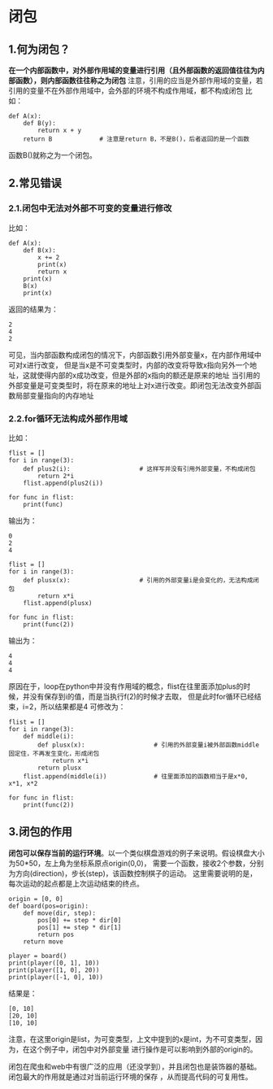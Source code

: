 # 闭包
## 1.何为闭包？
**在一个内部函数中，对外部作用域的变量进行引用（且外部函数的返回值往往为内部函数），则内部函数往往称之为闭包**
注意，引用的应当是外部作用域的变量，若引用的变量不在外部作用域中，会外部的环境不构成作用域，都不构成闭包
比如：
~~~
def A(x):
    def B(y):
        return x + y
    return B             # 注意是return B，不是B()，后者返回的是一个函数
~~~
函数B()就称之为一个闭包。

## 2.常见错误
### 2.1.闭包中无法对外部不可变的变量进行修改
比如：
~~~
def A(x):
    def B(x):
        x += 2
        print(x)
        return x
    print(x) 
    B(x) 
    print(x)
~~~
返回的结果为：
~~~
2
4
2
~~~
可见，当内部函数构成闭包的情况下，内部函数引用外部变量x，在内部作用域中可对x进行改变，
但是当x是不可变类型时，内部的改变将导致x指向另外一个地址，这就使得内部的x成功改变，但是外部的x指向的额还是原来的地址
当引用的外部变量是可变类型时，将在原来的地址上对x进行改变。即闭包无法改变外部函数局部变量指向的内存地址

### 2.2.for循环无法构成外部作用域
比如：
~~~
flist = []
for i in range(3):
    def plus2(i):                   # 这样写并没有引用外部变量，不构成闭包
        return 2*i
    flist.append(plus2(i))

for func in flist:
    print(func)
~~~
输出为：
~~~
0
2
4
~~~
~~~
flist = []
for i in range(3):
    def plusx(x):                   # 引用的外部变量i是会变化的，无法构成闭包
        return x*i
    flist.append(plusx)

for func in flist:
    print(func(2))
~~~
输出为：
~~~
4
4
4
~~~
原因在于，loop在python中并没有作用域的概念，flist在往里面添加plus的时候，并没有保存到i的值，而是当执行f(2)的时候才去取，
但是此时for循环已经结束，i=2，所以结果都是4
可修改为：
~~~
flist = []
for i in range(3):
    def middle(i):
        def plusx(x):                   # 引用的外部变量i被外部函数middle固定住，不再发生变化，形成闭包
            return x*i
        return plusx
    flist.append(middle(i))             # 往里面添加的函数相当于是x*0, x*1, x*2

for func in flist:
    print(func(2))
~~~

## 3.闭包的作用
**闭包可以保存当前的运行环境**。以一个类似棋盘游戏的例子来说明。假设棋盘大小为50*50，左上角为坐标系原点origin(0,0)，
需要一个函数，接收2个参数，分别为方向(direction)，步长(step)，该函数控制棋子的运动。 这里需要说明的是，
每次运动的起点都是上次运动结束的终点。

~~~~
origin = [0, 0]
def board(pos=origin):
    def move(dir, step):
        pos[0] += step * dir[0]
        pos[1] += step * dir[1]
        return pos
    return move

player = board()
print(player([0, 1], 10))
print(player([1, 0], 20))
print(player([-1, 0], 10))
~~~~
结果是：
~~~
[0, 10]
[20, 10]
[10, 10]
~~~
注意，在这里origin是list，为可变类型，上文中提到的x是int，为不可变类型，因为，在这个例子中，闭包中对外部变量
进行操作是可以影响到外部的origin的。

闭包在爬虫和web中有很广泛的应用（还没学到），并且闭包也是装饰器的基础。闭包最大的作用就是通过对当前运行环境的保存
，从而提高代码的可复用性。